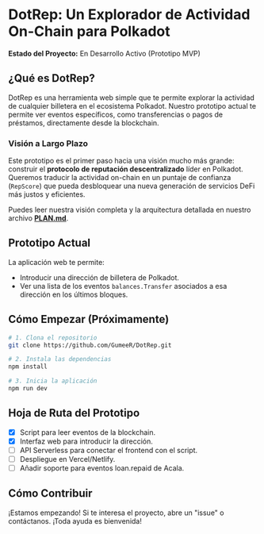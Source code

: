 # DotRep: Un Explorador de Actividad On-Chain para Polkadot

**Estado del Proyecto:**  En Desarrollo Activo (Prototipo MVP) 

## ¿Qué es DotRep?

DotRep es una herramienta web simple que te permite explorar la actividad de cualquier billetera en el ecosistema Polkadot. Nuestro prototipo actual te permite ver eventos específicos, como transferencias o pagos de préstamos, directamente desde la blockchain.

### Visión a Largo Plazo 

Este prototipo es el primer paso hacia una visión mucho más grande: construir el **protocolo de reputación descentralizado** líder en Polkadot. Queremos traducir la actividad on-chain en un puntaje de confianza (`RepScore`) que pueda desbloquear una nueva generación de servicios DeFi más justos y eficientes.

Puedes leer nuestra visión completa y la arquitectura detallada en nuestro archivo **[PLAN.md](PLAN.md)**.

## Prototipo Actual

La aplicación web te permite:
* Introducir una dirección de billetera de Polkadot.
* Ver una lista de los eventos `balances.Transfer` asociados a esa dirección en los últimos bloques.

## Cómo Empezar (Próximamente)

```bash
# 1. Clona el repositorio
git clone https://github.com/GumeeR/DotRep.git

# 2. Instala las dependencias
npm install

# 3. Inicia la aplicación
npm run dev
```

## Hoja de Ruta del Prototipo

- [x] Script para leer eventos de la blockchain.
- [X] Interfaz web para introducir la dirección.
- [ ] API Serverless para conectar el frontend con el script.
- [ ] Despliegue en Vercel/Netlify.
- [ ] Añadir soporte para eventos loan.repaid de Acala.

## Cómo Contribuir

¡Estamos empezando! Si te interesa el proyecto, abre un "issue" o contáctanos. ¡Toda ayuda es bienvenida!
